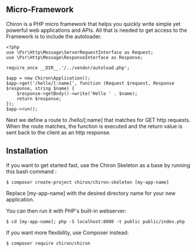 Micro-Framework
---------------

Chiron is a PHP micro framework that helps you quickly write simple yet powerful web applications and APIs.
All that is needed to get access to the Framework is to include the autoloader.

    <?php
    use \Psr\Http\Message\ServerRequestInterface as Request;
    use \Psr\Http\Message\ResponseInterface as Response;
    
    require_once __DIR__.'/../vendor/autoload.php';
    
    $app = new Chiron\Application();
    $app->get('/hello/[:name]', function (Request $request, Response $response, string $name) {
        $response->getBody()->write('Hello ' . $name);
        return $response;
    });
    $app->run();

Next we define a route to /hello/[:name] that matches for GET http requests. When the route matches, the function is executed and the return value is sent back to the client as an http response.

Installation
------------

If you want to get started fast, use the Chiron Skeleton as a base by running this bash command :

    $ composer create-project chiron/chiron-skeleton [my-app-name]

Replace [my-app-name] with the desired directory name for your new application.

You can then run it with PHP's built-in webserver:

    $ cd [my-app-name]; php -S localhost:8080 -t public public/index.php

If you want more flexibility, use Composer instead:

    $ composer require chiron/chiron


